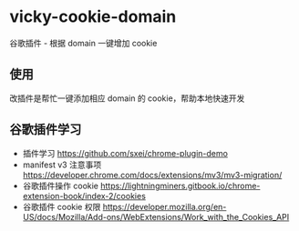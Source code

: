 # vicky-cookie-domain

谷歌插件 - 根据 domain 一键增加 cookie

## 使用

改插件是帮忙一键添加相应 domain 的 cookie，帮助本地快速开发

## 谷歌插件学习

- 插件学习 https://github.com/sxei/chrome-plugin-demo
- manifest v3 注意事项 https://developer.chrome.com/docs/extensions/mv3/mv3-migration/
- 谷歌插件操作 cookie https://lightningminers.gitbook.io/chrome-extension-book/index-2/cookies
- 谷歌插件 cookie 权限 https://developer.mozilla.org/en-US/docs/Mozilla/Add-ons/WebExtensions/Work_with_the_Cookies_API
